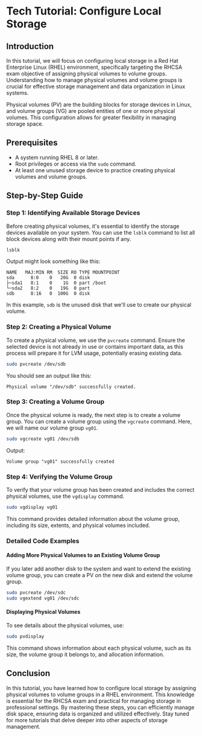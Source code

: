 # Tech Tutorial: Configure Local Storage

## Introduction

In this tutorial, we will focus on configuring local storage in a Red Hat Enterprise Linux (RHEL) environment, specifically targeting the RHCSA exam objective of assigning physical volumes to volume groups. Understanding how to manage physical volumes and volume groups is crucial for effective storage management and data organization in Linux systems.

Physical volumes (PV) are the building blocks for storage devices in Linux, and volume groups (VG) are pooled entities of one or more physical volumes. This configuration allows for greater flexibility in managing storage space.

## Prerequisites

- A system running RHEL 8 or later.
- Root privileges or access via the `sudo` command.
- At least one unused storage device to practice creating physical volumes and volume groups.

## Step-by-Step Guide

### Step 1: Identifying Available Storage Devices

Before creating physical volumes, it's essential to identify the storage devices available on your system. You can use the `lsblk` command to list all block devices along with their mount points if any.

```bash
lsblk
```

Output might look something like this:

```plaintext
NAME   MAJ:MIN RM  SIZE RO TYPE MOUNTPOINT
sda      8:0    0   20G  0 disk 
├─sda1   8:1    0    1G  0 part /boot
└─sda2   8:2    0   19G  0 part 
sdb      8:16   0  100G  0 disk 
```

In this example, `sdb` is the unused disk that we'll use to create our physical volume.

### Step 2: Creating a Physical Volume

To create a physical volume, we use the `pvcreate` command. Ensure the selected device is not already in use or contains important data, as this process will prepare it for LVM usage, potentially erasing existing data.

```bash
sudo pvcreate /dev/sdb
```

You should see an output like this:

```plaintext
Physical volume "/dev/sdb" successfully created.
```

### Step 3: Creating a Volume Group

Once the physical volume is ready, the next step is to create a volume group. You can create a volume group using the `vgcreate` command. Here, we will name our volume group `vg01`.

```bash
sudo vgcreate vg01 /dev/sdb
```

Output:

```plaintext
Volume group "vg01" successfully created
```

### Step 4: Verifying the Volume Group

To verify that your volume group has been created and includes the correct physical volumes, use the `vgdisplay` command.

```bash
sudo vgdisplay vg01
```

This command provides detailed information about the volume group, including its size, extents, and physical volumes included.

### Detailed Code Examples

#### Adding More Physical Volumes to an Existing Volume Group

If you later add another disk to the system and want to extend the existing volume group, you can create a PV on the new disk and extend the volume group.

```bash
sudo pvcreate /dev/sdc
sudo vgextend vg01 /dev/sdc
```

#### Displaying Physical Volumes

To see details about the physical volumes, use:

```bash
sudo pvdisplay
```

This command shows information about each physical volume, such as its size, the volume group it belongs to, and allocation information.

## Conclusion

In this tutorial, you have learned how to configure local storage by assigning physical volumes to volume groups in a RHEL environment. This knowledge is essential for the RHCSA exam and practical for managing storage in professional settings. By mastering these steps, you can efficiently manage disk space, ensuring data is organized and utilized effectively. Stay tuned for more tutorials that delve deeper into other aspects of storage management.